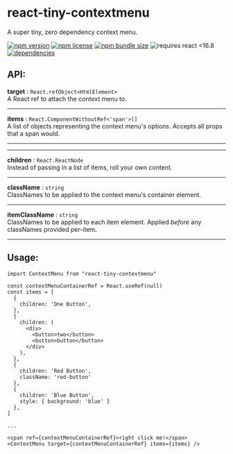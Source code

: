 # react-tiny-contextmenu

A super tiny, zero dependency context menu.

[![npm version](https://img.shields.io/npm/v/react-tiny-contextmenu?style=flat-square)](https://www.npmjs.com/package/react-tiny-contextmenu)
[![npm license](https://img.shields.io/npm/l/react-tiny-contextmenu?style=flat-square)](https://github.com/Nfinished/react-tiny-contextmenu/blob/master/LICENSE)
[![npm bundle size](https://img.shields.io/bundlephobia/min/react-tiny-contextmenu?style=flat-square)](https://bundlephobia.com/result?p=react-tiny-contextmenu)
![requires react <16.8](https://img.shields.io/npm/dependency-version/react-tiny-contextmenu/peer/react?style=flat-square)
[![dependencies](https://img.shields.io/david/nfinished/react-tiny-contextmenu?style=flat-square)](https://david-dm.org/nfinished/react-tiny-contextmenu)

## API:

**target** : `React.refObject<HtmlElement>`
<br/>A React ref to attach the context menu to.

---

**items** : `React.ComponentWithoutRef<'span'>[]`
<br/>A list of objects representing the context menu's options. Accepts all props that a span would.

---

---

**children** : `React.ReactNode`
<br/>Instead of passing in a list of items, roll your own content.

---

**className** : `string`
<br/>ClassNames to be applied to the context menu's container element.

---

**itemClassName** : `string`
<br/>ClassNames to be applied to each item element. Applied _before_ any classNames provided per-item.

---

## Usage:

```tsx
import ContextMenu from "react-tiny-contextmenu"

const contextMenuContainerRef = React.useRef(null)
const items = [
  {
    children: 'One Button',
  },
  {
    children: (
      <div>
        <button>two</button>
        <button>button</button>
      </div>
    ),
  },
  {
    children: 'Red Button',
    className: 'red-button'
  },
  {
    children: 'Blue Button',
    style: { background: 'blue' }
  },
]

...

<span ref={contextMenuContainerRef}>right click me!</span>
<ContextMenu target={contextMenuContainerRef} items={items} />
```
